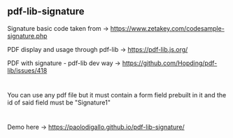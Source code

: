 ## pdf-lib-signature

Signature basic code taken from ->         https://www.zetakey.com/codesample-signature.php

PDF display and usage through pdf-lib ->   https://pdf-lib.js.org/

PDF with signature - pdf-lib dev way ->    https://github.com/Hopding/pdf-lib/issues/418

#
You can use any pdf file but it must contain a form field prebuilt in it and the id of said field must be "Signature1"
#

Demo here ->    https://paolodigallo.github.io/pdf-lib-signature/
